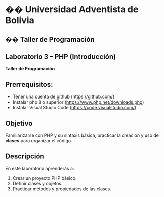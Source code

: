 # �� Universidad Adventista de Bolivia
## �� Taller de Programación

## Laboratorio 3 – PHP (Introducción)
**Taller de Programación**

## Prerrequisitos:
- Tener una cuenta de github (https://github.com/)
- Instalar php 8 o superior (https://www.php.net/downloads.php)
- Instalar Visual Studio Code (https://code.visualstudio.com/)

## Objetivo
Familiarizarse con PHP y su sintaxis básica, practicar la creación y uso de **clases** para organizar
el código.

## Descripción
En este laboratorio aprenderás a:

1. Crear un proyecto PHP básico.
2. Definir clases y objetos.
3. Practicar métodos y propiedades de las clases.
